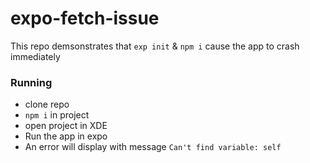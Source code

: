 # expo-fetch-issue

This repo demsonstrates that `exp init` & `npm i` cause the app to crash immediately


### Running

* clone repo
* `npm i` in project
* open project in XDE
* Run the app in expo
* An error will display with message `Can't find variable: self`
